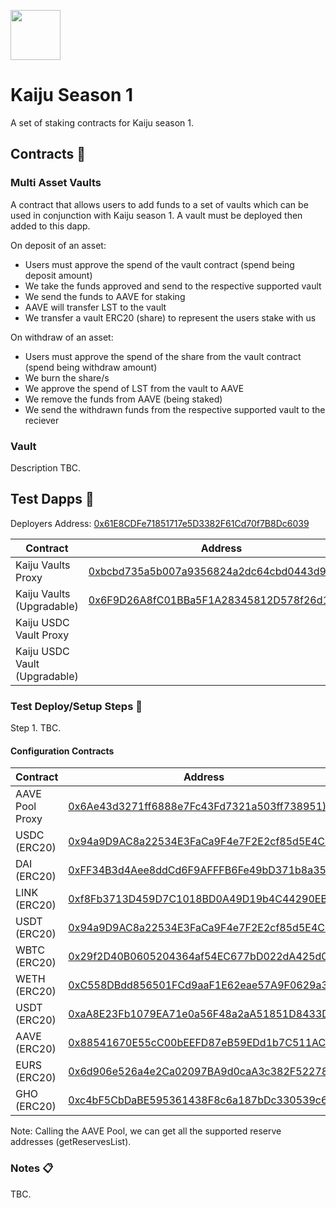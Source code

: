 <p align="left">
  <img width="80" height="80" src="https://github.com/user-attachments/assets/d800ec9e-fa93-4ef8-95c7-7b95775fd67e">
</p>

# Kaiju Season 1 

A set of staking contracts for Kaiju season 1. 

## Contracts :page_facing_up:

### Multi Asset Vaults

A contract that allows users to add funds to a set of vaults which can be used in conjunction with Kaiju season 1. A vault must be deployed then added to this dapp.

On deposit of an asset:
- Users must approve the spend of the vault contract (spend being deposit amount)
- We take the funds approved and send to the respective supported vault
- We send the funds to AAVE for staking
- AAVE will transfer LST to the vault
- We transfer a vault ERC20 (share) to represent the users stake with us

On withdraw of an asset:
- Users must approve the spend of the share from the vault contract (spend being withdraw amount)
- We burn the share/s
- We approve the spend of LST from the vault to AAVE
- We remove the funds from AAVE (being staked)
- We send the withdrawn funds from the respective supported vault to the reciever

### Vault 

Description TBC.

## Test Dapps :construction:

Deployers Address: [0x61E8CDFe71851717e5D3382F61Cd70f7B8Dc6039](https://sepolia.etherscan.io/address/0x61E8CDFe71851717e5D3382F61Cd70f7B8Dc6039)

| Contract      | Address       | Network       |
| ------------- | ------------- | ------------- |
| Kaiju Vaults Proxy | [0xbcbd735a5b007a9356824a2dc64cbd0443d9cf89](https://sepolia.etherscan.io/address/0xbcbd735a5b007a9356824a2dc64cbd0443d9cf89#code)     | Sepolia       | 
| Kaiju Vaults (Upgradable) | [0x6F9D26A8fC01BBa5F1A28345812D578f26d1b93d](https://sepolia.etherscan.io/address/0x6F9D26A8fC01BBa5F1A28345812D578f26d1b93d#code)     | Sepolia       | 
| Kaiju USDC Vault Proxy | [](https://sepolia.etherscan.io/address/#code)     | Sepolia       | 
| Kaiju USDC Vault (Upgradable) | [](https://sepolia.etherscan.io/address/#code)     | Sepolia       | 

### Test Deploy/Setup Steps :construction_worker:

Step 1. TBC.

#### Configuration Contracts

| Contract      | Address       | Network       |
| ------------- | ------------- | ------------- |
| AAVE Pool Proxy |  [0x6Ae43d3271ff6888e7Fc43Fd7321a503ff738951)](https://sepolia.etherscan.io/address/0x6Ae43d3271ff6888e7Fc43Fd7321a503ff738951#readProxyContract)   | Sepolia       | 
| USDC (ERC20) | [0x94a9D9AC8a22534E3FaCa9F4e7F2E2cf85d5E4C8](https://sepolia.etherscan.io/address/0x94a9D9AC8a22534E3FaCa9F4e7F2E2cf85d5E4C8)   | Sepolia       | 
| DAI (ERC20) |  [0xFF34B3d4Aee8ddCd6F9AFFFB6Fe49bD371b8a357](https://sepolia.etherscan.io/address/0xFF34B3d4Aee8ddCd6F9AFFFB6Fe49bD371b8a357)  | Sepolia       | 
| LINK (ERC20) |  [0xf8Fb3713D459D7C1018BD0A49D19b4C44290EBE5](https://sepolia.etherscan.io/address/0xf8Fb3713D459D7C1018BD0A49D19b4C44290EBE5)  | Sepolia       | 
| USDT (ERC20) |  [0x94a9D9AC8a22534E3FaCa9F4e7F2E2cf85d5E4C8](https://sepolia.etherscan.io/address/0x94a9D9AC8a22534E3FaCa9F4e7F2E2cf85d5E4C8)  | Sepolia       | 
| WBTC (ERC20) |  [0x29f2D40B0605204364af54EC677bD022dA425d03](https://sepolia.etherscan.io/address/0x29f2D40B0605204364af54EC677bD022dA425d03)  | Sepolia       | 
| WETH (ERC20) |  [0xC558DBdd856501FCd9aaF1E62eae57A9F0629a3c](https://sepolia.etherscan.io/address/0xC558DBdd856501FCd9aaF1E62eae57A9F0629a3c)  | Sepolia       | 
| USDT (ERC20) |   [0xaA8E23Fb1079EA71e0a56F48a2aA51851D8433D0](https://sepolia.etherscan.io/address/0xaA8E23Fb1079EA71e0a56F48a2aA51851D8433D0) | Sepolia       | 
| AAVE (ERC20) |  [0x88541670E55cC00bEEFD87eB59EDd1b7C511AC9a](https://sepolia.etherscan.io/address/0x88541670E55cC00bEEFD87eB59EDd1b7C511AC9a)  | Sepolia       | 
| EURS (ERC20) |  [0x6d906e526a4e2Ca02097BA9d0caA3c382F52278E](https://sepolia.etherscan.io/address/0x6d906e526a4e2Ca02097BA9d0caA3c382F52278E)  | Sepolia       | 
| GHO (ERC20) |  [0xc4bF5CbDaBE595361438F8c6a187bDc330539c60](https://sepolia.etherscan.io/address/0xc4bF5CbDaBE595361438F8c6a187bDc330539c60)  | Sepolia       | 

Note: Calling the AAVE Pool, we can get all the supported reserve addresses (getReservesList). 

### Notes :clipboard:

TBC.
